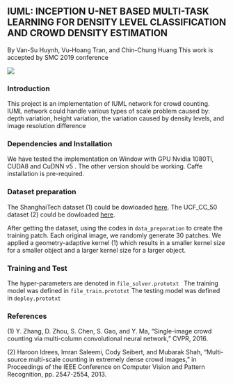 
## IUML: INCEPTION U-NET BASED MULTI-TASK LEARNING FOR DENSITY LEVEL CLASSIFICATION AND CROWD DENSITY ESTIMATION
By Van-Su Huynh, Vu-Hoang Tran, and Chin-Chung Huang
This work is accepted by SMC 2019 conference

![](https://github.com/SuHuynh/IUML-Crowd-Counting/blob/master/img/overall_structure.png)

### Introduction
This project is an implementation of IUML network for crowd counting. IUML network could handle various types of scale problem caused by: depth variation, height variation, the variation caused by density levels, and image resolution difference 

### Dependencies and Installation 
We have tested the implementation on Window with GPU Nvidia 1080TI, CUDA8 and CuDNN v5 . The other version should be working. Caffe installation is pre-required.

### Dataset preparation
The ShanghaiTech dataset (1) could be dowloaded [here]( https://www.dropbox.com/s/fipgjqxl7uj8hd5/ShanghaiTech.zip?dl=0).
The UCF_CC_50 dataset (2) could be dowloaded [here](https://www.crcv.ucf.edu/data/ucf-cc-50/).

After getting the dataset, using the codes in ```data_preparation``` to create the training patch.
Each original image, we randomly generate 30 patches.
We applied a geometry-adaptive kernel (1) which results in a smaller kernel size for a smaller object and a larger kernel size for a larger object.

### Training and Test
The hyper-parameters are denoted in ```file_solver.prototxt ```
The training model was defined in ``` file_train.prototxt ```
The testing model was defined in ``` deploy.prototxt ```

### References
(1) Y. Zhang, D. Zhou, S. Chen, S. Gao, and Y. Ma, “Single-image crowd counting via multi-column convolutional neural network,” CVPR, 2016.

(2) Haroon Idrees, Imran Saleemi, Cody Seibert, and Mubarak Shah, “Multi-source multi-scale counting in extremely dense crowd images,” in Proceedings of the IEEE Conference on Computer Vision and Pattern Recognition, pp. 2547-2554, 2013.



